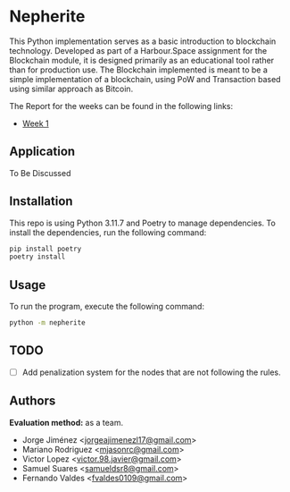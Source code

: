 # Nepherite

This Python implementation serves as a basic introduction to blockchain technology. Developed as part of a Harbour.Space assignment for the Blockchain module, it is designed primarily as an educational tool rather than for production use.
The Blockchain implemented is meant to be a simple implementation of a blockchain, using PoW and Transaction based using similar approach as Bitcoin.

The Report for the weeks can be found in the following links:

* [Week 1](docs/week_1_report.md)

## Application

To Be Discussed

## Installation

This repo is using Python 3.11.7 and Poetry to manage dependencies. To install the dependencies, run the following command:

```bash
pip install poetry
poetry install
```

## Usage

To run the program, execute the following command:

```bash
python -m nepherite
```

## TODO

- [ ] Add penalization system for the nodes that are not following the rules.

## Authors

**Evaluation method:** as a team.


- Jorge Jiménez <<jorgeajimenezl17@gmail.com>>
- Mariano Rodriguez <<mjasonrc@gmail.com>>
- Victor Lopez <<victor.98.javier@gmail.com>>
- Samuel Suares <<samueldsr8@gmail.com>>
- Fernando Valdes <<fvaldes0109@gmail.com>>